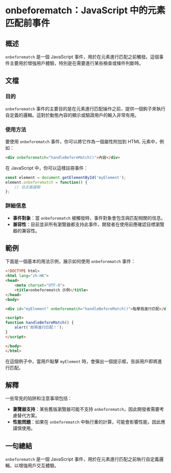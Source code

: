 <!--
Meta Description: # onbeforematch：JavaScript 中的元素匹配前事件 ## 概述 `onbeforematch` 是一個 JavaScript 事件，用於在元素進行匹配之前觸發。這個事件主要用於增強用戶體驗，特別是在需要進行某些檢查或條件判斷時。 ## 文檔 ### 目的 `onbeforema...
Meta Keywords: onbeforematch, html, javascript, div, handlebeforematch
-->

# onbeforematch：JavaScript 中的元素匹配前事件

## 概述
`onbeforematch` 是一個 JavaScript 事件，用於在元素進行匹配之前觸發。這個事件主要用於增強用戶體驗，特別是在需要進行某些檢查或條件判斷時。

## 文檔
### 目的
`onbeforematch` 事件的主要目的是在元素進行匹配操作之前，提供一個鉤子來執行自定義的邏輯。這對於動態內容的顯示或驗證用戶的輸入非常有用。

### 使用方法
要使用 `onbeforematch` 事件，你可以將它作為一個屬性附加到 HTML 元素中，例如：

```html
<div onbeforematch="handleBeforeMatch()">內容</div>
```

在 JavaScript 中，你可以這樣註冊事件：

```javascript
const element = document.getElementById('myElement');
element.onbeforematch = function() {
    // 自定義邏輯
};
```

### 詳細信息
- **事件對象**：當 `onbeforematch` 被觸發時，事件對象會包含與匹配相關的信息。
- **兼容性**：目前並非所有瀏覽器都支持此事件，開發者在使用前應確認目標瀏覽器的兼容性。

## 範例
下面是一個基本的用法示例，展示如何使用 `onbeforematch` 事件：

```html
<!DOCTYPE html>
<html lang="zh-HK">
<head>
    <meta charset="UTF-8">
    <title>onbeforematch 示例</title>
</head>
<body>

<div id="myElement" onbeforematch="handleBeforeMatch()">點擊我進行匹配</div>

<script>
function handleBeforeMatch() {
    alert('即將進行匹配！');
}
</script>

</body>
</html>
```

在這個例子中，當用戶點擊 `myElement` 時，會彈出一個提示框，告訴用戶即將進行匹配。

## 解釋
一些常見的陷阱和注意事項包括：
- **瀏覽器支持**：某些舊版瀏覽器可能不支持 `onbeforematch`，因此開發者需要考慮替代方案。
- **性能問題**：如果在 `onbeforematch` 中執行重的計算，可能會影響性能，因此應謹慎使用。

## 一句總結
`onbeforematch` 是一個 JavaScript 事件，用於在元素進行匹配之前執行自定義邏輯，以增強用戶交互體驗。